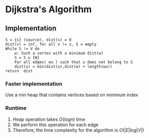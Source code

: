 
# Dijkstra's Algorithm
## Implementation

```
S = {s} (source), dist(s) = 0
dist(v) = inf, for all v != s, S = empty
While S != V do
	w: Such a vertex with a minimum dist(w)
    S = S u {W}
    For all edges( wu ) such that u does not belong to S
    dist(u) = min(dist(u),dist(w) + length(wu))
return  dist
```

### Faster implementation
Use a min heap that contains vertices based on minimum index

### Runtime
1. Heap operation takes $O(logn)$ time
2. We perform this operation for each edge
3. Therefore, the time complexity for the algorithm is $O(|E|log|V|)$